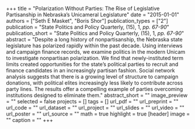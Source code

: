 +++
title = "Polarization Without Parties: The Rise of Legislative Partisanship in Nebraska’s Unicameral Legislature"
date = "2015-01-01"
authors = ["Seth E Masket", "Boris Shor"]
publication_types = ["2"]
publication = "State Politics and Policy Quarterly, (15), 1, _pp. 67-90_"
publication_short = "State Politics and Policy Quarterly, (15), 1, _pp. 67-90_"
abstract = "Despite a long history of nonpartisanship, the Nebraska state legislature has polarized rapidly within the past decade. Using interviews and campaign finance records, we examine politics in the modern Unicam to investigate nonpartisan polarization. We find that newly-instituted term limits created opportunities for the state’s political parties to recruit and finance candidates in an increasingly partisan fashion. Social network analysis suggests that there is a growing level of structure to campaign donations, with political elites increasingly less likely to contribute across party lines. The results offer a compelling example of parties overcoming institutions designed to eliminate them."
abstract_short = ""
image_preview = ""
selected = false
projects = []
tags = []
url_pdf = ""
url_preprint = ""
url_code = ""
url_dataset = ""
url_project = ""
url_slides = ""
url_video = ""
url_poster = ""
url_source = ""
math = true
highlight = true
[header]
image = ""
caption = ""
+++
